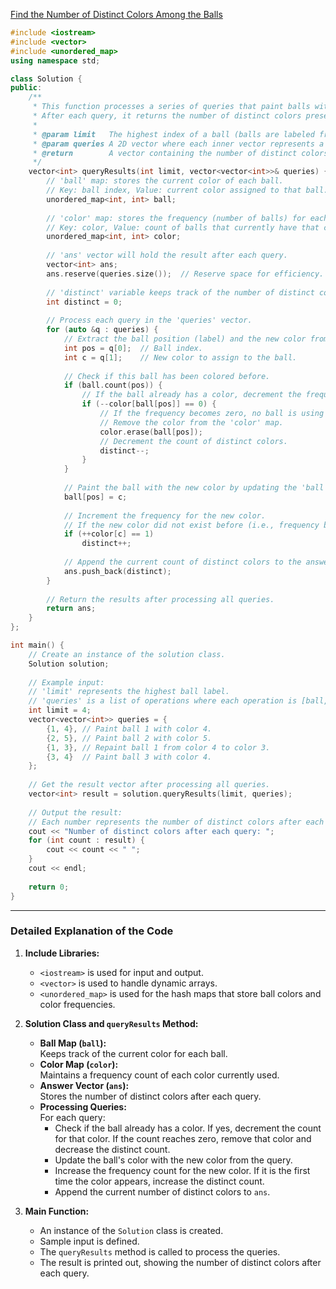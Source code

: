 [Find the Number of Distinct Colors Among the Balls](https://leetcode.com/problems/find-the-number-of-distinct-colors-among-the-balls/description/)


```cpp
#include <iostream>
#include <vector>
#include <unordered_map>
using namespace std;

class Solution {
public:
    /**
     * This function processes a series of queries that paint balls with colors.
     * After each query, it returns the number of distinct colors present.
     *
     * @param limit   The highest index of a ball (balls are labeled from 0 to limit).
     * @param queries A 2D vector where each inner vector represents a query in the form [ball, color].
     * @return        A vector containing the number of distinct colors after each query.
     */
    vector<int> queryResults(int limit, vector<vector<int>>& queries) {
        // 'ball' map: stores the current color of each ball.
        // Key: ball index, Value: current color assigned to that ball.
        unordered_map<int, int> ball;
        
        // 'color' map: stores the frequency (number of balls) for each color.
        // Key: color, Value: count of balls that currently have that color.
        unordered_map<int, int> color;
        
        // 'ans' vector will hold the result after each query.
        vector<int> ans;
        ans.reserve(queries.size());  // Reserve space for efficiency.
        
        // 'distinct' variable keeps track of the number of distinct colors currently used.
        int distinct = 0;
        
        // Process each query in the 'queries' vector.
        for (auto &q : queries) {
            // Extract the ball position (label) and the new color from the current query.
            int pos = q[0];  // Ball index.
            int c = q[1];    // New color to assign to the ball.
            
            // Check if this ball has been colored before.
            if (ball.count(pos)) {
                // If the ball already has a color, decrement the frequency of its old color.
                if (--color[ball[pos]] == 0) {
                    // If the frequency becomes zero, no ball is using that color anymore.
                    // Remove the color from the 'color' map.
                    color.erase(ball[pos]);
                    // Decrement the count of distinct colors.
                    distinct--;
                }
            }
            
            // Paint the ball with the new color by updating the 'ball' map.
            ball[pos] = c;
            
            // Increment the frequency for the new color.
            // If the new color did not exist before (i.e., frequency becomes 1), it is a new distinct color.
            if (++color[c] == 1)
                distinct++;
            
            // Append the current count of distinct colors to the answer vector.
            ans.push_back(distinct);
        }
        
        // Return the results after processing all queries.
        return ans;
    }
};

int main() {
    // Create an instance of the solution class.
    Solution solution;
    
    // Example input:
    // 'limit' represents the highest ball label.
    // 'queries' is a list of operations where each operation is [ball, color].
    int limit = 4;
    vector<vector<int>> queries = {
        {1, 4}, // Paint ball 1 with color 4.
        {2, 5}, // Paint ball 2 with color 5.
        {1, 3}, // Repaint ball 1 from color 4 to color 3.
        {3, 4}  // Paint ball 3 with color 4.
    };
    
    // Get the result vector after processing all queries.
    vector<int> result = solution.queryResults(limit, queries);
    
    // Output the result:
    // Each number represents the number of distinct colors after each respective query.
    cout << "Number of distinct colors after each query: ";
    for (int count : result) {
        cout << count << " ";
    }
    cout << endl;
    
    return 0;
}
```

---

### Detailed Explanation of the Code

1. **Include Libraries:**
   - `<iostream>` is used for input and output.
   - `<vector>` is used to handle dynamic arrays.
   - `<unordered_map>` is used for the hash maps that store ball colors and color frequencies.

2. **Solution Class and `queryResults` Method:**
   - **Ball Map (`ball`):**  
     Keeps track of the current color for each ball.
   - **Color Map (`color`):**  
     Maintains a frequency count of each color currently used.
   - **Answer Vector (`ans`):**  
     Stores the number of distinct colors after each query.
   - **Processing Queries:**  
     For each query:
     - Check if the ball already has a color. If yes, decrement the count for that color. If the count reaches zero, remove that color and decrease the distinct count.
     - Update the ball's color with the new color from the query.
     - Increase the frequency count for the new color. If it is the first time the color appears, increase the distinct count.
     - Append the current number of distinct colors to `ans`.

3. **Main Function:**
   - An instance of the `Solution` class is created.
   - Sample input is defined.
   - The `queryResults` method is called to process the queries.
   - The result is printed out, showing the number of distinct colors after each query.

